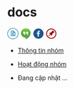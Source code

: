 # docs

[![docs](icon/docs.png)](https://github.com/ks-is/docs)
[![chat](icon/chat.png)](https://gitter.im/ksis-group/chat)
[![fb](icon/fb.png)](https://www.facebook.com/groups/kmasouth.is)
[![meetup](icon/meet.png)](https://github.com/ks-is/meetup/issues)

* [Thông tin nhóm](thong_tin_nhom.md)

* [Hoạt động nhóm](hoat_dong_nhom.md)

* Đang cập nhật ...

